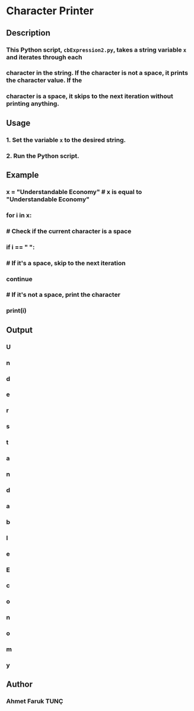 # Character Printer 

## Description

### This Python script, `cbExpression2.py`, takes a string variable `x` and iterates through each 

### character in the string. If the character is not a space, it prints the character value. If the 

### character is a space, it skips to the next iteration without printing anything.

## Usage

### 1. Set the variable `x` to the desired string.

### 2. Run the Python script.

## Example

### x = "Understandable Economy" # x is equal to "Understandable Economy"

### for i in x:

###    # Check if the current character is a space

###    if i == " ":

###        # If it's a space, skip to the next iteration

###        continue

###

###    # If it's not a space, print the character

###    print(i)

## Output

### U
### n
### d
### e
### r
### s
### t
### a
### n
### d
### a
### b
### l
### e
### E
### c
### o
### n
### o
### m
### y

## Author

### Ahmet Faruk TUNÇ


